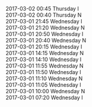 2017-03-02 00:45 Thursday  I  
2017-03-02 00:40 Thursday  N  
2017-03-01 21:45 Wednesday  I  
2017-03-01 21:20 Wednesday  N  
2017-03-01 20:50 Wednesday  I  
2017-03-01 20:40 Wednesday  N  
2017-03-01 20:15 Wednesday  I  
2017-03-01 14:15 Wednesday  N  
2017-03-01 14:10 Wednesday  I  
2017-03-01 11:55 Wednesday  N  
2017-03-01 11:50 Wednesday  I  
2017-03-01 11:10 Wednesday  N  
2017-03-01 11:05 Wednesday  I  
2017-03-01 10:00 Wednesday  N  
2017-03-01 07:20 Wednesday  I  
